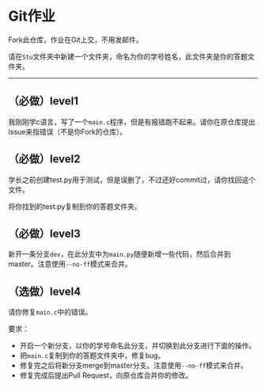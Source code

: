 # Git作业

Fork此仓库，作业在Git上交，不用发邮件。

请在`Stu`文件夹中新建一个文件夹，命名为你的学号姓名，此文件夹是你的答题文件夹。

------

## （必做）level1

我刚刚学c语言，写了一个`main.c`程序，但是有报错跑不起来。请你在原仓库提出Issue来指错误（不是你Fork的仓库）。

## （必做）level2

学长之前创建test.py用于测试，但是误删了，不过还好commit过，请你找回这个文件。

将你找到的test.py复制到你的答题文件夹。

## （必做）level3

新开一条分支`dev`，在此分支中为`main.py`随便新增一些代码，然后合并到master。注意使用`--no-ff`模式来合并。

## （选做）level4

请你修复`main.c`中的错误。

要求：

- 开启一个新分支，以你的学号命名此分支，并切换到此分支进行下面的操作。
- 把`main.c`复制到你的答题文件夹中，修复bug。
- 修复完之后将新分支merge到master分支。注意使用`--no-ff`模式来合并。
- 修复完成后提出Pull Request，向原仓库合并你的修改。
